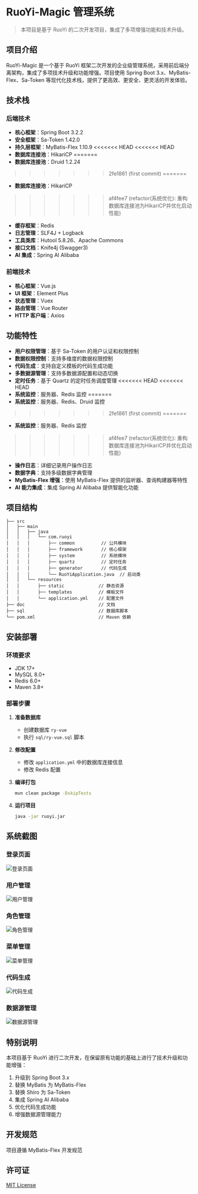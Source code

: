 # RuoYi-Magic 管理系统

> 本项目是基于 RuoYi 的二次开发项目，集成了多项增强功能和技术升级。

## 项目介绍

RuoYi-Magic 是一个基于 RuoYi 框架二次开发的企业级管理系统，采用前后端分离架构，集成了多项技术升级和功能增强。项目使用 Spring Boot 3.x、MyBatis-Flex、Sa-Token 等现代化技术栈，提供了更高效、更安全、更灵活的开发体验。

## 技术栈

### 后端技术

- **核心框架**：Spring Boot 3.2.2
- **安全框架**：Sa-Token 1.42.0
- **持久层框架**：MyBatis-Flex 1.10.9
<<<<<<< HEAD
<<<<<<< HEAD
- **数据库连接池**：HikariCP
=======
- **数据库连接池**：Druid 1.2.24
>>>>>>> 2fe1861 (first commit)
=======
- **数据库连接池**：HikariCP
>>>>>>> af4fee7 (refactor(系统优化): 重构数据库连接池为HikariCP并优化启动性能)
- **缓存框架**：Redis
- **日志管理**：SLF4J + Logback
- **工具类库**：Hutool 5.8.26、Apache Commons
- **接口文档**：Knife4j (Swagger3)
- **AI 集成**：Spring AI Alibaba

### 前端技术

- **核心框架**：Vue.js
- **UI 框架**：Element Plus
- **状态管理**：Vuex
- **路由管理**：Vue Router
- **HTTP 客户端**：Axios

## 功能特性

- **用户权限管理**：基于 Sa-Token 的用户认证和权限控制
- **数据权限控制**：支持多维度的数据权限控制
- **代码生成**：支持自定义模板的代码生成功能
- **多数据源管理**：支持多数据源配置和动态切换
- **定时任务**：基于 Quartz 的定时任务调度管理
<<<<<<< HEAD
<<<<<<< HEAD
- **系统监控**：服务器、Redis 监控
=======
- **系统监控**：服务器、Redis、Druid 监控
>>>>>>> 2fe1861 (first commit)
=======
- **系统监控**：服务器、Redis 监控
>>>>>>> af4fee7 (refactor(系统优化): 重构数据库连接池为HikariCP并优化启动性能)
- **操作日志**：详细记录用户操作日志
- **数据字典**：支持多级数据字典管理
- **MyBatis-Flex 增强**：使用 MyBatis-Flex 提供的监听器、查询构建器等特性
- **AI 能力集成**：集成 Spring AI Alibaba 提供智能化功能

## 项目结构

```
├── src
│   ├── main
│   │   ├── java
│   │   │   └── com.ruoyi
│   │   │       ├── common          // 公共模块
│   │   │       ├── framework       // 核心框架
│   │   │       ├── system          // 系统模块
│   │   │       ├── quartz          // 定时任务
│   │   │       ├── generator       // 代码生成
│   │   │       └── RuoYiApplication.java  // 启动类
│   │   └── resources
│   │       ├── static             // 静态资源
│   │       ├── templates          // 模板文件
│   │       └── application.yml    // 配置文件
├── doc                            // 文档
├── sql                            // 数据库脚本
└── pom.xml                        // Maven 依赖
```

## 安装部署

### 环境要求

- JDK 17+
- MySQL 8.0+
- Redis 6.0+
- Maven 3.8+

### 部署步骤

1. **准备数据库**
   - 创建数据库 `ry-vue`
   - 执行 `sql/ry-vue.sql` 脚本

2. **修改配置**
   - 修改 `application.yml` 中的数据库连接信息
   - 修改 Redis 配置

3. **编译打包**
   ```bash
   mvn clean package -DskipTests
   ```

4. **运行项目**
   ```bash
   java -jar ruoyi.jar
   ```

## 系统截图

### 登录页面

![登录页面](docs/screenshots/login.png)

### 用户管理

![用户管理](docs/screenshots/user-management.png)

### 角色管理

![角色管理](docs/screenshots/role-management.png)

### 菜单管理

![菜单管理](docs/screenshots/menu-management.png)

### 代码生成

![代码生成](docs/screenshots/code-generator.png)

### 数据源管理

![数据源管理](docs/screenshots/datasource-management.png)

## 特别说明

本项目基于 RuoYi 进行二次开发，在保留原有功能的基础上进行了技术升级和功能增强：

1. 升级到 Spring Boot 3.x
2. 替换 MyBatis 为 MyBatis-Flex
3. 替换 Shiro 为 Sa-Token
4. 集成 Spring AI Alibaba
5. 优化代码生成功能
6. 增强数据源管理能力

## 开发规范

项目遵循 MyBatis-Flex 开发规范

## 许可证

[MIT License](LICENSE)